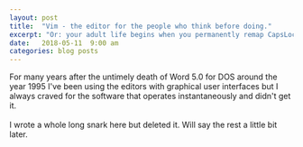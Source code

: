 ```yaml
---
layout: post
title:  "Vim - the editor for the people who think before doing."
excerpt: "Or: your adult life begins when you permanently remap CapsLock to Esc and live happily ever after. And I will tell you how to do that on Ubuntu too."
date:   2018-05-11  9:00 am
categories: blog posts
---
```


For many years after the untimely death of Word 5.0 for DOS around the year 1995 I've been using the editors with graphical user interfaces but I always craved for the software that operates instantaneously and didn't get it.<br><br>
I wrote a whole long snark here but deleted it. Will say the rest a little bit later.
